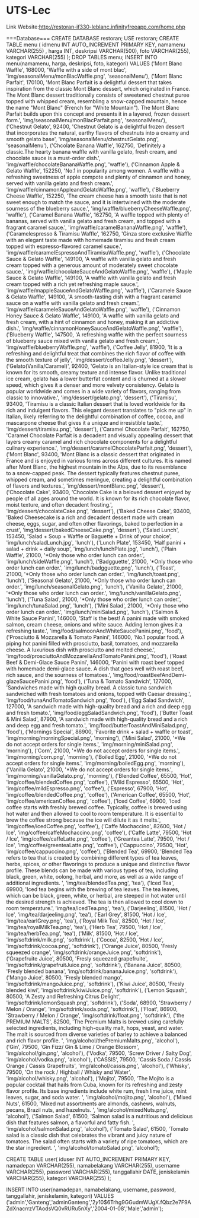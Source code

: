 # UTS-Lec
Link Website:http://restoran-if330-leblanc.infinityfreeapp.com/home.php

===Database===
CREATE DATABASE restoran;
USE restoran;
CREATE TABLE menu (
    idmenu INT AUTO_INCREMENT PRIMARY KEY,
    namamenu VARCHAR(255) ,
    harga INT,
    deskripsi VARCHAR(500),
    foto VARCHAR(255),
    kategori VARCHAR(255)
);
DROP TABLES menu;
INSERT INTO menu(namamenu, harga, deskripsi, foto, kategori) VALUES
('Mont Blanc Waffle', 168000, 'Waffle with a side of mont blac', 'img/seasonalMenu/monBlacWaffle.png', 'seasonalMenu'),
('Mont Blanc Parfait', 170100, 'Mont Blanc Parfait is a delightful dessert that takes inspiration from the classic Mont Blanc dessert, which originated in France. The Mont Blanc dessert traditionally consists of sweetened chestnut puree topped with whipped cream, resembling a snow-capped mountain, hence the name "Mont Blanc" (French for "White Mountain"). The Mont Blanc Parfait builds upon this concept and presents it in a layered, frozen dessert form.', 'img/seasonalMenu/monBlacParfait.png', 'seasonalMenu'),
('Chestnut Gelato', 92400, 'Chestnut Gelato is a delightful frozen dessert that incorporates the natural, earthy flavors of chestnuts into a creamy and smooth gelato base', 'img/seasonalMenu/chestnutGelato.png', 'seasonalMenu'),
('Chcolate Banana Waffle', 162750, 'Definitely a classic.The hearty banana waffle with vanilla gelato, fresh cream, and chocolate sauce is a must-order dish.', 'img/waffle/chocolateBananaWaffle.png', 'waffle'),
('Cinnamon Apple & Gelato Waffle', 152250, 'No.1 in popularity among women. A waffle with a refreshing sweetness of apple compote and plenty of cinnamon and honey, served with vanilla gelato and fresh cream.', 'img/waffle/cinnamonAppleandGelatoWaffle.png', 'waffle'),
('Blueberry Cheese Waffle', 152250, 'The cream cheese has a smooth taste that is not sweet enough to match the sauce, and it is intertwined with the moderate sourness of the blueberry sauce.', 'img/waffle/blueberryCheeseWaffle.png', 'waffle'),
('Caramel Banana Waffle', 162750, 'A waffle topped with plenty of bananas, served with vanilla gelato and fresh cream, and topped with a fragrant caramel sauce.', 'img/waffle/caramelBananaWaffle.png', 'waffle'),
('Caramelespresso & Tiramisu Waffle', 162750, 'Ginza store exclusive Waffle with an elegant taste made with homemade tiramisu and fresh cream topped with espresso-flavored caramel sauce.', 'img/waffle/caramelEspressoAndTiramisuWaffle.png', 'waffle'),
('Chocolate Sauce & Gelato Waffle', 149100, 'A waffle with vanilla gelato and fresh cream topped with a generous amount of moderately sweet chocolate sauce.', 'img/waffle/chocolateSauceAndGelatoWaffle.png', 'waffle'),
('Maple Sauce & Gelato Waffle', 149100, 'A waffle with vanilla gelato and fresh cream topped with a rich yet refreshing maple sauce.', 'img/waffle/mappleSauceAndGelatoWaffle.png', 'waffle'),
('Caramele Sauce & Gelato Waffle', 149100, 'A smooth-tasting dish with a fragrant caramel sauce on a waffle with vanilla gelato and fresh cream.', 'img/waffle/carameleSauceAndGelatoWaffle.png', 'waffle'),
('Cinnamon Honey Sauce & Gelato Waffle', 149100, 'A waffle with vanilla gelato and fresh cream, with a hint of cinnamon and honey, making it an addictive dish.', 'img/waffle/cinnamonHoneySauceAndGelatoWaffle.png', 'waffle'),
('Blueberry Waffle', 147500, 'A refreshing waffle with the perfect sourness of blueberry sauce mixed with vanilla gelato and fresh cream.', 'img/waffle/blueberryWaffle.png', 'waffle'),
('Coffee Jelly', 81900, 'It is a refreshing and delightful treat that combines the rich flavor of coffee with the smooth texture of jelly', 'img/dessert/coffeeJelly.png', 'dessert'),
('Gelato(Vanilla/Caramel)', 92400, 'Gelato is an Italian-style ice cream that is known for its smooth, creamy texture and intense flavor. Unlike traditional ice cream, gelato has a lower butterfat content and is churned at a slower speed, which gives it a denser and more velvety consistency. Gelato is popular worldwide and comes in a wide variety of flavors, ranging from classic to innovative.', 'img/dessert/gelato.png', 'dessert'),
('Tiramisu', 93400, 'Tiramisu is a classic Italian dessert that is loved worldwide for its rich and indulgent flavors. This elegant dessert translates to "pick me up" in Italian, likely referring to the delightful combination of coffee, cocoa, and mascarpone cheese that gives it a unique and irresistible taste.', 'img/dessert/tiramisu.png', 'dessert'),
('Caramel Chocolate Parfait', 162750, 'Caramel Chocolate Parfait is a decadent and visually appealing dessert that layers creamy caramel and rich chocolate components for a delightful culinary experience.', 'img/dessert/caramelChocolateParfait.png', 'dessert'),
('Mont Blanc', 93400, 'Mont Blanc is a classic dessert that originated in France and is enjoyed in various forms across different cultures. It is named after Mont Blanc, the highest mountain in the Alps, due to its resemblance to a snow-capped peak. The dessert typically features chestnut puree, whipped cream, and sometimes meringue, creating a delightful combination of flavors and textures.', 'img/dessert/montBlanc.png', 'dessert'),
('Chocolate Cake', 93400, 'Chocolate Cake is a beloved dessert enjoyed by people of all ages around the world. It is known for its rich chocolate flavor, moist texture, and often decadent frosting.', 'img/dessert/chocolateCake.png', 'dessert'),
('Baked Cheese Cake', 93400, 'Baked Cheesecake is a rich and decadent dessert made with cream cheese, eggs, sugar, and often other flavorings, baked to perfection in a crust', 'img/dessert/bakedCheeseCake.png', 'dessert'),
('Salad Lunch', 153450, 'Salad + Soup + Waffle or Baguette + Drink of your choice', 'img/lunch/saladLunch.jpg', 'lunch'),
('Lunch Plate', 153450, 'Half panini + salad + drink + daily soup', 'img/lunch/lunchPlate.jpg', 'lunch'),
('Plain Waffle', 21000, '*Only those who order lunch can order.', 'img/lunch/sideWaffle.png', 'lunch'),
('Badgguette', 21000, '*Only those who order lunch can order.', 'img/lunch/badgguette.png', 'lunch'),
('Toast', 21000, '*Only those who order lunch can order.', 'img/lunch/toast.png', 'lunch'),
('Seasonal Gelato', 21000, '*Only those who order lunch can order.', 'img/lunch/seasonalGelato.png', 'lunch'),
('Vanilla Gelato', 21000, '*Only those who order lunch can order.', 'img/lunch/vanillaGelato.png', 'lunch'),
('Tuna Salad', 21000, '*Only those who order lunch can order.', 'img/lunch/tunaSalad.png', 'lunch'),
('Mini Salad', 21000, '*Only those who order lunch can order.', 'img/lunch/miniSalad.png', 'lunch'),
('Salmon & White Sauce Panini', 146000, 'Staff is the best! A panini made with smoked salmon, cream cheese, onions and white sauce. Adding lemon gives it a refreshing taste.', 'img/food/salmoonAndWhiteSaucePanini.png', 'food'),
('Prosciutto & Mozzarella & Tomato Panini', 146000, 'No.1 popular food. A piping hot panini filled with prosciutto, basil, tomatoes, and mozzarella cheese. A luxurious dish with prosciutto and melted cheese.', 'img/food/prosciuttoAndMozzarellaAndTomatoPanini.png', 'food'),
('Roast Beef & Demi-Glace Sauce Panini', 146000, 'Panini with roast beef topped with homemade demi-glace sauce. A dish that goes well with roast beef, rich sauce, and the sourness of tomatoes.', 'img/food/roastBeefAndDemi-glazeSaucePanini.png', 'food'),
('Tuna & Tomato Sandwich', 127000, 'Sandwiches made with high quality bread. A classic tuna sandwich sandwiched with fresh tomatoes and onions, topped with Caesar dressing.', 'img/food/tunaAndTomatoSandwich.png', 'food'),
('Egg Salad Sandwich', 127000, 'A sandwich made with high-quality bread and a rich and deep egg and fresh tomato.', 'img/food/eggSaladSandwich.png', 'food'),
('Butter Toast & Mini Salad', 87900, 'A sandwich made with high-quality bread and a rich and deep egg and fresh tomato.', 'img/food/butterToastAndMiniSalad.png', 'food'),
('Mornings Special', 86900, 'Favorite drink + salad + waffle or toast', 'img/morning/morningSpecial.png', 'morning'),
('Mini Salad', 21000, '*We do not accept orders for single items.', 'img/morning/miniSalad.png', 'morning'),
('Corn', 21000, '*We do not accept orders for single items.', 'img/morning/corn.png', 'morning'),
('Boiled Egg', 21000, '*We do not accept orders for single items.', 'img/morning/boiledEgg.png', 'morning'),
('Vanilla Gelato', 21000, '*We do not accept orders for single items.', 'img/morning/vanillaGelato.png', 'morning'),
('Blended Coffee', 65500, 'Hot', 'img/coffee/blendedCoffee.png', 'coffee'),
('Mild Espresso', 65500, 'Hot', 'img/coffee/mildEspresso.png', 'coffee'),
('Espresso', 67900, 'Hot', 'img/coffee/blendedCoffee.png', 'coffee'),
('American Coffee', 65500, 'Hot', 'img/coffee/americanCoffee.png', 'coffee'),
('Iced Coffee', 69900, 'Iced coffee starts with freshly brewed coffee. Typically, coffee is brewed using hot water and then allowed to cool to room temperature. It is essential to brew the coffee strong because the ice will dilute it as it melts.', 'img/coffee/icedCoffee.png', 'coffee'),
('Caffe Mochaccino', 82600, 'Hot / Ice', 'img/coffee/caffeMochaccino.png', 'coffee'),
('Caffe Latte', 79500, 'Hot / Ice', 'img/coffee/caffeLatte.png', 'coffee'),
('Greantea Latte', 79500, 'Hot / Ice', 'img/coffee/greenteaLatte.png', 'coffee'),
('Cappuccino', 79500, 'Hot', 'img/coffee/cappuccino.png', 'coffee'),
('Blended Tea', 69900, 'Blended Tea refers to tea that is created by combining different types of tea leaves, herbs, spices, or other flavorings to produce a unique and distinctive flavor profile. These blends can be made with various types of tea, including black, green, white, oolong, herbal, and more, as well as a wide range of additional ingredients. ', 'img/tea/blendedTea.png', 'tea'),
('Iced Tea', 69900, 'Iced tea begins with the brewing of tea leaves. The tea leaves, which can be black, green, white, or herbal, are steeped in hot water until the desired strength is achieved. The tea is then allowed to cool down to room temperature.', 'img/tea/icedTea.png', 'tea'),
('Darjeeling', 81500, 'Hot / Ice', 'img/tea/darjeeling.png', 'tea'),
('Earl Grey', 81500, 'Hot / Ice', 'img/tea/earlGrey.png', 'tea'),
('Royal Milk Tea', 82500, 'Hot / Ice', 'img/tea/royalMilkTea.png', 'tea'),
('Herb Tea', 79500, 'Hot / Ice', 'img/tea/herbTea.png', 'tea'),
('Milk', 81500, 'Hot / Ice', 'img/softdrink/milk.png', 'softdrink'),
('Cocoa', 82500, 'Hot / Ice', 'img/softdrink/cocoa.png', 'softdrink'),
('Orange Juice', 80500, 'Fresly squeezed orange', 'img/softdrink/orangeJuice.png', 'softdrink'),
('Grapefruite Juice', 80500, 'Fresly squeezed grapefruite', 'img/softdrink/grapefruitJuice.png', 'softdrink'),
('Banana Juice', 80500, 'Fresly blended banana', 'img/softdrink/bananaJuice.png', 'softdrink'),
('Mango Juice', 80500, 'Fresly blended mango', 'img/softdrink/mangoJuice.png', 'softdrink'),
('Kiwi Juice', 80500, 'Fresly blended kiwi', 'img/softdrink/kiwiJuice.png', 'softdrink'),
('Lemon Squash', 80500, 'A  Zesty and Refreshing Citrus Delight', 'img/softdrink/lemonSquash.png', 'softdrink'),
('Soda', 68900, 'Strawberry / Melon / Orange', 'img/softdrink/soda.png', 'softdrink'),
('Float', 86900, 'Strawberry / Melon / Orange', 'img/softdrink/float.png', 'softdrink'),
('the PREMIUM MALTS', 82500, 'The Premium Malts is brewed using carefully selected ingredients, including high-quality malt, hops, yeast, and water. The malt is sourced from diverse varieties of barley to achieve a balanced and rich flavor profile. ', 'img/alcohol/thePremiumMalts.png', 'alcohol'),
('Gin', 79500, 'Gin Fizz/ Gin & Lime / Orange Blossom', 'img/alcohol/gin.png', 'alcohol'),
('Vodka', 79500, 'Screw Driver / Salty Dog', 'img/alcohol/vodka.png', 'alcohol'),
('CASSIS', 79500, 'Cassis Soda / Cassis Orange / Cassis Grapefruits', 'img/alcohol/cassis.png', 'alcohol'),
('Whisky', 79500, 'On the rock / Highball / Whisky and Water', 'img/alcohol/whisky.png', 'alcohol'),
('Mojito', 79500, 'The Mojito is a popular cocktail that hails from Cuba, known for its refreshing and zesty flavor profile. Its base ingredients include white rum, fresh lime juice, mint leaves, sugar, and soda water. ', 'img/alcohol/mojito.png', 'alcohol'),
('Mixed Nuts', 61500, 'Mixed nut assortments are almonds, cashews, walnuts, pecans, Brazil nuts, and hazelnuts. ', 'img/alcohol/mixedNuts.png', 'alcohol'),
('Salmon Salad', 61500, 'Salmon salad is a nutritious and delicious dish that features salmon, a flavorful and fatty fish. ', 'img/alcohol/salmonSalad.png', 'alcohol'),
('Tomato Salad', 61500, 'Tomato salad is a classic dish that celebrates the vibrant and juicy nature of tomatoes. The salad often starts with a variety of ripe tomatoes, which are the star ingredient. ', 'img/alcohol/tomatoSalad.png', 'alcohol');

CREATE TABLE user(
    iduser INT AUTO_INCREMENT PRIMARY KEY,
    namadepan VARCHAR(255),
    namabelakang VARCHAR(255),
    username VARCHAR(255),
    password VARCHAR(255),
    tanggallahir DATE,
    jeniskelamin VARCHAR(255),
    kategori VARCHAR(255)
);

INSERT INTO user(namadepan, namabelakang, username, password, tanggallahir, jeniskelamin, kategori) VALUES
('admin','Ganteng','adminGanteng','$2y$10$6Trhg9GGudmWUgX.fQbz2e7F9AZdXnacrrzVTAodsVQ0vRURu5nXy','2004-01-08','Male','admin');
